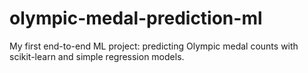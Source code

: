 # olympic-medal-prediction-ml
My first end-to-end ML project: predicting Olympic medal counts with scikit-learn and simple regression models.
